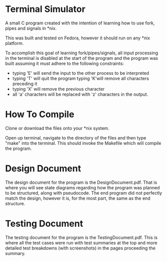 # Terminal Simulator

A small C program created with the intention of learning how to use fork, pipes and signals in *nix.

This was built and tested on Fedora, however it should run on any *nix platform.

To accomplish this goal of learning fork/pipes/signals, all input processing in the terminal is disabled at the start of the program and the program was built assuming it must adhere to the following constraints:  
* typing 'E' will send the input to the other process to be interpreted
* typing 'T' will quit the program typing 'K'will remove all characters preceding it 
* typing 'X' will remove the previous character 
* all 'a' characters will be replaced with 'z' characters in the output.

# How To Compile

Clone or download the files onto your *nix system.

Open up terminal, navigate to the directory of the files and then type "make" into the terminal. This should invoke the Makefile which will compile the program.

# Design Document

The design document for the program is the DesignDocument.pdf. That is where you will see state diagrams regarding how the program was planned to be structured, along with pseudocode. The end program did not perfectly match the design, however it is, for the most part, the same as the end structure.

# Testing Document

The testing document for the program is the TestingDocument.pdf. This is where all the test cases were run with test summaries at the top and more detailed test breakdowns (with screenshots) in the pages proceeding the summary.
